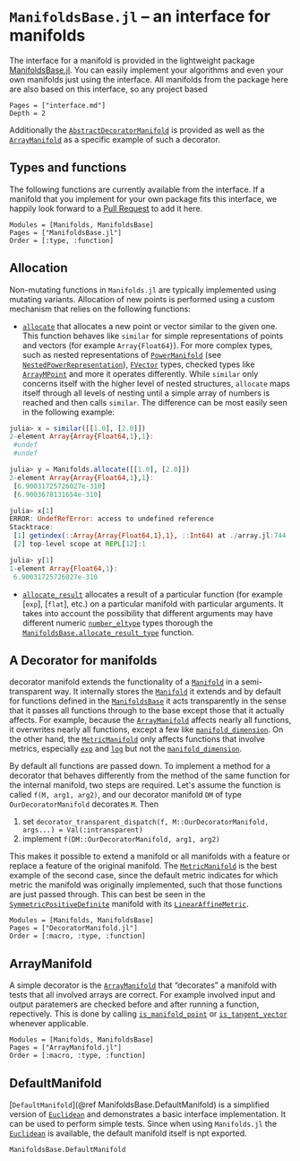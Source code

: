 # `ManifoldsBase.jl` – an interface for manifolds

The interface for a manifold is provided in the lightweight package [ManifoldsBase.jl](https://github.com/JuliaNLSolvers/ManifoldsBase.jl).
You can easily implement your algorithms and even your own manifolds just using the interface.
All manifolds from the package here are also based on this interface, so any project based 

```@contents
Pages = ["interface.md"]
Depth = 2
```

Additionally the [`AbstractDecoratorManifold`](@ref) is provided as well as the [`ArrayManifold`](@ref) as a specific example of such a decorator.

## Types and functions

The following functions are currently available from the interface.
If a manifold that you implement for your own package fits this interface, we happily look forward to a [Pull Request](https://github.com/JuliaNLSolvers/Manifolds.jl/compare) to add it here.

```@autodocs
Modules = [Manifolds, ManifoldsBase]
Pages = ["ManifoldsBase.jl"]
Order = [:type, :function]
```

## Allocation

Non-mutating functions in `Manifolds.jl` are typically implemented using mutating variants.
Allocation of new points is performed using a custom mechanism that relies on the following functions:

* [`allocate`](@ref) that allocates a new point or vector similar to the given one.
  This function behaves like `similar` for simple representations of points and vectors (for example `Array{Float64}`).
  For more complex types, such as nested representations of [`PowerManifold`](@ref) (see [`NestedPowerRepresentation`](@ref)), [`FVector`](@ref) types, checked types like [`ArrayMPoint`](@ref) and more it operates differently.
  While `similar` only concerns itself with the higher level of nested structures, `allocate` maps itself through all levels of nesting until a simple array of numbers is reached and then calls `similar`.
  The difference can be most easily seen in the following example:

```julia
julia> x = similar([[1.0], [2.0]])
2-element Array{Array{Float64,1},1}:
 #undef
 #undef

julia> y = Manifolds.allocate([[1.0], [2.0]])
2-element Array{Array{Float64,1},1}:
 [6.90031725726027e-310]
 [6.9003678131654e-310]

julia> x[1]
ERROR: UndefRefError: access to undefined reference
Stacktrace:
 [1] getindex(::Array{Array{Float64,1},1}, ::Int64) at ./array.jl:744
 [2] top-level scope at REPL[12]:1

julia> y[1]
1-element Array{Float64,1}:
 6.90031725726027e-310
```

* [`allocate_result`](@ref) allocates a result of a particular function (for example [`exp`], [`flat`], etc.) on a particular manifold with particular arguments.
  It takes into account the possibility that different arguments may have different numeric [`number_eltype`](@ref) types thorough the [`ManifoldsBase.allocate_result_type`](@ref) function.

## A Decorator for manifolds

 decorator manifold extends the functionality of a [`Manifold`](@ref) in a semi-transparent way.
It internally stores the [`Manifold`](@ref) it extends and by default for functions defined in the [`ManifoldsBase`](interface.md) it acts transparently in the sense that it passes all functions through to the base except those that it actually affects.
For example, because the [`ArrayManifold`](@ref) affects nearly all functions, it overwrites nearly all functions, except a few like [`manifold_dimension`](@ref).
On the other hand, the [`MetricManifold`](@ref) only affects functions that involve metrics, especially [`exp`](@ref) and [`log`](@ref) but not the [`manifold_dimension`](@ref).

By default all functions are passed down.
To implement a method for a decorator that behaves differently from the method of the same function for the internal manifold, two steps are required.
Let's assume the function is called `f(M, arg1, arg2)`, and our decorator manifold `DM` of type `OurDecoratorManifold` decorates `M`.
Then

1. set `decorator_transparent_dispatch(f, M::OurDecoratorManifold, args...) = Val(:intransparent)`
2. implement `f(DM::OurDecoratorManifold, arg1, arg2)`

This makes it possible to extend a manifold or all manifolds with a feature or replace a feature of the original manifold.
The [`MetricManifold`](@ref) is the best example of the second case, since the default metric indicates for which metric the manifold was originally implemented, such that those functions are just passed through.
This can best be seen in the [`SymmetricPositiveDefinite`](@ref) manifold with its [`LinearAffineMetric`](@ref).

```@autodocs
Modules = [Manifolds, ManifoldsBase]
Pages = ["DecoratorManifold.jl"]
Order = [:macro, :type, :function]
```

## ArrayManifold

A simple decorator is the [`ArrayManifold`](@ref) that “decorates” a manifold with tests that all involved arrays are correct. For example involved input and output paratemers are checked before and after running a function, repectively.
This is done by calling [`is_manifold_point`](@ref) or [`is_tangent_vector`](@ref) whenever applicable.

```@autodocs
Modules = [Manifolds, ManifoldsBase]
Pages = ["ArrayManifold.jl"]
Order = [:macro, :type, :function]
```

## DefaultManifold

[`DefaultManifold`](@ref ManifoldsBase.DefaultManifold) is a simplified version of [`Euclidean`](@ref) and demonstrates a basic interface implementation.
It can be used to perform simple tests.
Since when using `Manifolds.jl` the [`Euclidean`](@ref) is available, the default manifold itself is npt exported.

```@docs
ManifoldsBase.DefaultManifold
```
